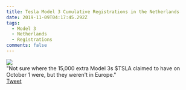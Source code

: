 ```yaml
---
title: Tesla Model 3 Cumulative Registrations in the Netherlands
date: 2019-11-09T04:17:45.292Z
tags:
  - Model 3
  - Netherlands
  - Registrations
comments: false
---
```

<img src="https://pbs.twimg.com/media/EI20aOmXUAYx9xv?format=jpg&name=medium">
<br>
"Not sure where the 15,000 extra Model 3s $TSLA claimed to have on October 1 were, but they weren't in Europe."
<br>
<a href="https://twitter.com/TESLAcharts/status/1192807844975919104" target="_blank">Tweet</a>
